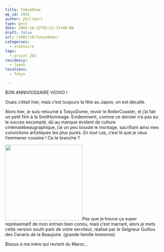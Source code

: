 ```yaml
---
title: TokyoDome
wp_id: 2952
author: philibert
type: post
date: 2005-10-22T05:51:23+00:00
draft: false
url: /2005/10/tokyodome/
categories:
  - ordinaire
tags:
  - projet 202
residency:
  - Japon
locations:
  - Tokyo

---
```

BON ANNIVIOSSAIRE VIOVIO ! 

Ouais c&rsquo;était hier, mais c&rsquo;est toujours la fête au Japon, on est décallé.

Alors hier, je suis retourné à TokyoDome, revoir le RollerCoaster, et j&rsquo;ai fait un petit film à la SmitHommage. Evidemment, comme ce dernier n&rsquo;a pas eu le succes escompté, dû au manque évident de culture cinématébeaugraphique, j&rsquo;ai un peu bousté le montage, sacrifiant ainsi mes convictions artistiques les plus pures. En tout cas, c&rsquo;est là que je veux t&#8217;emmener cousine ! Ca te branche ? 

[<img src="/uploads/2012/09/370677203285.jpeg" alt="" title="370677203285" width="250" height="245" class="alignleft size-full wp-image-2953" />][1]Pas que je trouve ça super représentatif de mon entrain bien connu, mais c&rsquo;est marrant, alors je mets cette version south park de votre serviteur, réalisé par le Seigneur Guillou des Canaris de la Beaujoire. (grande famille bretonne).

Bisous à ma mère qui revient du Maroc&#8230;

 [1]: /uploads/2012/09/370677203285.jpeg